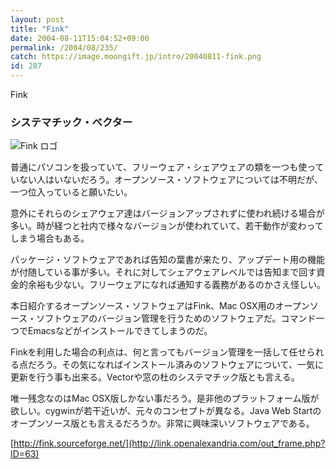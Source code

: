 ```yaml
---
layout: post
title: "Fink"
date: 2004-08-11T15:04:52+09:00
permalink: /2004/08/235/
catch: https://image.moongift.jp/intro/20040811-fink.png
id: 287
---
```

Fink  
<!--more-->

### システマチック・ベクター
  

![Fink ロゴ](https://image.moongift.jp/intro/20040811-fink.png "Fink ロゴ")

  

普通にパソコンを扱っていて、フリーウェア・シェアウェアの類を一つも使っていない人はいないだろう。オープンソース・ソフトウェアについては不明だが、一つ位入っていると願いたい。

  

意外にそれらのシェアウェア達はバージョンアップされずに使われ続ける場合が多い。時が経つと社内で様々なバージョンが使われていて、若干動作が変わってしまう場合もある。

  

パッケージ・ソフトウェアであれば告知の葉書が来たり、アップデート用の機能が付随している事が多い。それに対してシェアウェアレベルでは告知まで回す資金的余裕も少ない。フリーウェアになれば通知する義務があるのかさえ怪しい。

  

本日紹介するオープンソース・ソフトウェアはFink、Mac OSX用のオープンソース・ソフトウェアのバージョン管理を行うためのソフトウェアだ。コマンド一つでEmacsなどがインストールできてしまうのだ。

  

Finkを利用した場合の利点は、何と言ってもバージョン管理を一括して任せられる点だろう。その気になればインストール済みのソフトウェアについて、一気に更新を行う事も出来る。Vectorや窓の杜のシステマチック版とも言える。

  

唯一残念なのはMac OSX版しかない事だろう。是非他のプラットフォーム版が欲しい。cygwinが若干近いが、元々のコンセプトが異なる。Java Web Startのオープンソース版とも言えるだろうか。非常に興味深いソフトウェアである。

  

[http://fink.sourceforge.net/](http://link.openalexandria.com/out_frame.php?ID=63)

